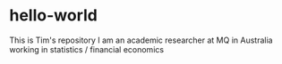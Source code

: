 # hello-world
This is Tim's repository
I am an academic researcher at MQ in Australia
working in statistics / financial economics
